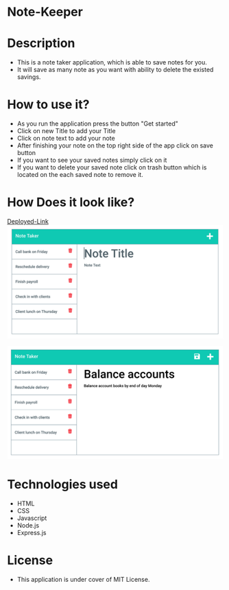 # Note-Keeper

# Description

- This is a note taker application, which is able to save notes for you.
- It will save as many note as you want with ability to delete the existed savings.

# How to use it?

- As you run the application press the button "Get started"
- Click on new Title to add your Title
- Click on note text to add your note
- After finishing your note on the top right side of the app click on save button
- If you want to see your saved notes simply click on it
- If you want to delete your saved note click on trash button which is located on the each saved note to remove it.

# How Does it look like?

[Deployed-Link](https://note-keeper-01.herokuapp.com/)
![view](./Assets/11-express-homework-demo-01.png)

![view](./Assets/11-express-homework-demo-02.png)

# Technologies used

- HTML
- CSS
- Javascript
- Node.js
- Express.js

# License

- This application is under cover of MIT License.
